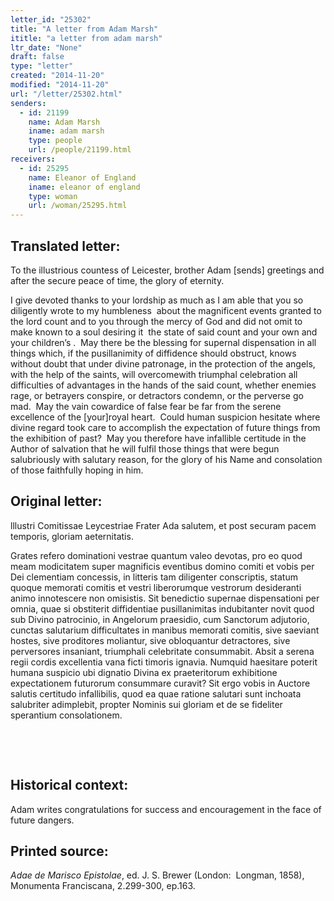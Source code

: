 ```yaml
---
letter_id: "25302"
title: "A letter from Adam Marsh"
ititle: "a letter from adam marsh"
ltr_date: "None"
draft: false
type: "letter"
created: "2014-11-20"
modified: "2014-11-20"
url: "/letter/25302.html"
senders:
  - id: 21199
    name: Adam Marsh
    iname: adam marsh
    type: people
    url: /people/21199.html
receivers:
  - id: 25295
    name: Eleanor of England
    iname: eleanor of england
    type: woman
    url: /woman/25295.html
---
```

<h2> Translated letter:</h2><p>To the illustrious countess of Leicester, brother Adam [sends] greetings and after the secure peace of time, the glory of eternity.</p><p>I give devoted thanks to your lordship as much as I am able that you so diligently wrote to my humbleness&nbsp; about the magnificent events granted to the lord count and to you through the mercy of God and did not omit to make known to a soul desiring it&nbsp; the state of said count and your own and your children’s .&nbsp; May there be the blessing for supernal dispensation in all things which, if the pusillanimity of diffidence should obstruct, knows without doubt that under divine patronage, in the protection of the angels, with the help of the saints, will overcomewith triumphal celebration all difficulties of advantages in the hands of the said count, whether enemies rage, or betrayers conspire, or detractors condemn, or the perverse go mad.&nbsp; May the vain cowardice of false fear be far from the serene excellence of the [your]royal heart.&nbsp; Could human suspicion hesitate where divine regard took care to accomplish the expectation of future things from the exhibition of past?&nbsp; May you therefore have infallible certitude in the Author of salvation that he will fulfil those things that were begun salubriously with salutary reason, for the glory of his Name and consolation of those faithfully hoping in him.</p><h2 class="mt-4"> Original letter:</h2><p>lllustri Comitissae Leycestriae Frater Ada salutem, et post securam pacem temporis, gloriam aeternitatis.</p><p>Grates refero dominationi vestrae quantum valeo devotas, pro eo quod meam modicitatem super magnificis eventibus domino comiti et vobis per Dei clementiam concessis, in litteris tam diligenter conscriptis, statum quoque memorati comitis et vestri liberorumque vestrorum desideranti animo innotescere non omisistis. Sit benedictio supernae dispensationi per omnia, quae si obstiterit diffidentiae pusillanimitas indubitanter novit quod sub Divino patrocinio, in Angelorum praesidio, cum Sanctorum adjutorio, cunctas salutarium difficultates in manibus memorati comitis, sive saeviant hostes, sive proditores moliantur, sive obloquantur detractores, sive perversores insaniant, triumphali celebritate consummabit. Absit a serena regii cordis excellentia vana ficti timoris ignavia. Numquid haesitare poterit humana suspicio ubi dignatio Divina ex praeteritorum exhibitione expectationem futurorum consummare curavit? Sit ergo vobis in Auctore salutis certitudo infallibilis, quod ea quae ratione salutari sunt inchoata salubriter adimplebit, propter Nominis sui gloriam et de se fideliter sperantium consolationem.</p><p>&nbsp;</p><p>&nbsp;</p><h2 class="mt-4"> Historical context:</h2><p>Adam writes congratulations for success and encouragement in the face of future dangers.</p><h2 class="mt-4"> Printed source:</h2><p><i>Adae de Marisco Epistolae</i>, ed. J. S. Brewer (London:&nbsp; Longman, 1858), Monumenta Franciscana,&nbsp;2.299-300, ep.163.</p>